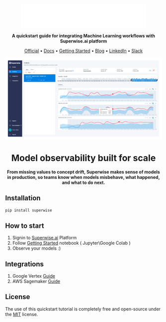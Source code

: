 <div align="center">
<img src="./docs/images/name_logo.svg" alt="drawing" width="400"/>

**A quickstart guide for integrating Machine Learning workflows with Superwise.ai platform**</br>  


<p align="center">
  <a href="https://superwise.ai">Official</a> •
  <a href="https://docs.superwise.ai/">Docs</a> •
  <a href="https://github.com/superwise-ai/integration/blob/main/getting_started/custom.ipynb">Getting Started</a> •
  <a href="https://www.superwise.ai/resources/blog">Blog</a> •
  <a href="https://www.linkedin.com/company/superwise-ai/">LinkedIn</a> •
  <a href="">Slack</a>
</p>

![](docs/images/Superwise_Incidents.png)

# Model observability built for scale
**From missing values to concept drift, Superwise makes sense of models in production, so teams know when models misbehave, what happened, and what to do next.**

<div align="left">


## Installation
```pip install superwise```

## How to start
1. Signin to [Superwise.ai](https://portal.superwise.ai/account/sign-up)  Platform
2. Follow [Getting Started](./getting_started/custom.ipynb) notebook ( Jupyter\Google Colab )
3. Observe your models :)

## Integrations
1. Google Vertex [Guide](./getting_started/vertex.ipynb)
2. AWS Sagemaker [Guide](./getting_started/sagemaker.ipynb)

## License
The use of this quickstart tutorial is completely free and open-source under the [MIT](LICENSE.md) license.